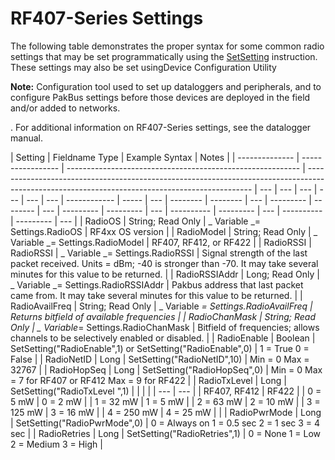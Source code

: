 # RF407-Series Settings

The following table demonstrates the proper syntax for some common radio settings that may be set programmatically using the [SetSetting](setstatussetsetting.md) instruction. These settings may also be set usingDevice Configuration Utility

**Note:** Configuration tool used to set up dataloggers and peripherals, and to configure PakBus settings before those devices are deployed in the field and/or added to networks.

. For additional information on RF407-Series settings, see the datalogger manual.

| Setting        | Fieldname Type    | Example Syntax                                             | Notes                                                                                                                                          |
| -------------- | ----------------- | ---------------------------------------------------------- | ---------------------------------------------------------------------------------------------------------------------------------------------- | --- | --- | --- | --- | --- | --- | ------------ | ----- | --- | -------- | -------- | --- | --------- | -------- | --- | --------- | --------- | --- | ---------- | --------- | --- | ---------- | --------- | --- |
| RadioOS        | String; Read Only | _ Variable _= Settings.RadioOS                             | RF4xx OS version                                                                                                                               |
| RadioModel     | String; Read Only | _ Variable _= Settings.RadioModel                          | RF407, RF412, or RF422                                                                                                                         |
| RadioRSSI      | RadioRSSI         | _ Variable _= Settings.RadioRSSI                           | Signal strength of the last packet received. Units = dBm; -40 is stronger than -70. It may take several minutes for this value to be returned. |
| RadioRSSIAddr  | Long; Read Only   | _ Variable _= Settings.RadioRSSIAddr                       | Pakbus address that last packet came from. It may take several minutes for this value to be returned.                                          |
| RadioAvailFreq | String; Read Only | _ Variable _= Settings.RadioAvailFreq                      | Returns bitfield of available frequencies                                                                                                      |
| RadioChanMask  | String; Read Only | _ Variable_= Settings.RadioChanMask                        | Bitfield of frequencies; allows channels to be selectively enabled or disabled.                                                                |
| RadioEnable    | Boolean           | SetSetting("RadioEnable",1) or SetSetting("RadioEnable",0) | 1 = True 0 = False                                                                                                                             |
| RadioNetID     | Long              | SetSetting("RadioNetID",10)                                | Min = 0 Max = 32767                                                                                                                            |
| RadioHopSeq    | Long              | SetSetting("RadioHopSeq",0)                                | Min = 0 Max = 7 for RF407 or RF412 Max = 9 for RF422                                                                                           |
| RadioTxLevel   | Long              | SetSetting("RadioTxLevel ",1)                              |                                                                                                                                                |     |     |     | --- | --- |     | RF407, RF412 | RF422 |     | 0 = 5 mW | 0 = 2 mW |     | 1 = 32 mW | 1 = 5 mW |     | 2 = 63 mW | 2 = 10 mW |     | 3 = 125 mW | 3 = 16 mW |     | 4 = 250 mW | 4 = 25 mW |     |
| RadioPwrMode   | Long              | SetSetting("RadioPwrMode",0)                               | 0 = Always on 1 = 0.5 sec 2 = 1 sec 3 = 4 sec                                                                                                  |
| RadioRetries   | Long              | SetSetting("RadioRetries",1)                               | 0 = None 1 = Low 2 = Medium 3 = High                                                                                                           |
